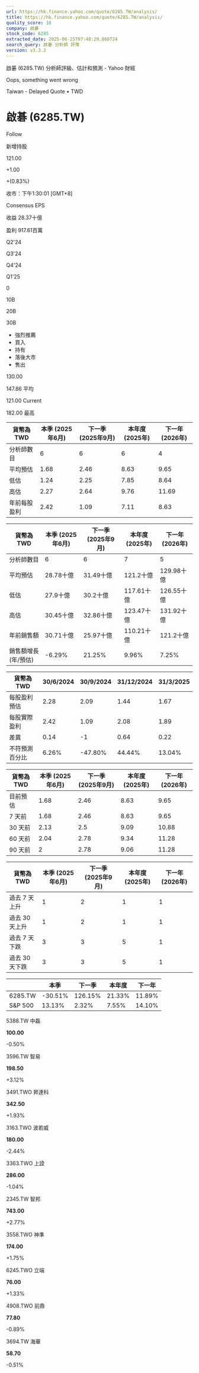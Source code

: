 ```yaml
---
url: https://hk.finance.yahoo.com/quote/6285.TW/analysis/
title: https://hk.finance.yahoo.com/quote/6285.TW/analysis/
quality_score: 10
company: 啟碁
stock_code: 6285
extracted_date: 2025-06-25T07:48:29.860724
search_query: 啟碁 分析師 評等
version: v3.3.2
---
```


啟碁 (6285.TW) 分析師評級、估計和預測 - Yahoo 財經


Oops, something went wrong

 

Taiwan - Delayed Quote • TWD 

# 啟碁 (6285.TW)

Follow

 

新增持股

121.00

+1.00

+(0.83%)

收市：下午1:30:01 [GMT+8]

Consensus EPS

收益 28.37十億

盈利 917.61百萬

Q2'24

Q3'24

Q4'24

Q1'25

0

10B

20B

30B

* 強烈推薦
* 買入
* 持有
* 落後大市
* 售出

130.00

147.86 平均

121.00 Current

182.00 最高

| 貨幣為TWD | 本季 (2025年6月) | 下一季 (2025年9月) | 本年度 (2025年) | 下一年 (2026年) |
| --- | --- | --- | --- | --- |
| 分析師數目 | 6 | 6 | 6 | 4 |
| 平均預估 | 1.68 | 2.46 | 8.63 | 9.65 |
| 低估 | 1.24 | 2.25 | 7.85 | 8.64 |
| 高估 | 2.27 | 2.64 | 9.76 | 11.69 |
| 年前每股盈利 | 2.42 | 1.09 | 7.11 | 8.63 |

| 貨幣為TWD | 本季 (2025年6月) | 下一季 (2025年9月) | 本年度 (2025年) | 下一年 (2026年) |
| --- | --- | --- | --- | --- |
| 分析師數目 | 6 | 6 | 7 | 5 |
| 平均預估 | 28.78十億 | 31.49十億 | 121.2十億 | 129.98十億 |
| 低估 | 27.9十億 | 30.2十億 | 117.61十億 | 126.55十億 |
| 高估 | 30.45十億 | 32.86十億 | 123.47十億 | 131.92十億 |
| 年前銷售額 | 30.71十億 | 25.97十億 | 110.21十億 | 121.2十億 |
| 銷售額增長 (年/預估) | -6.29% | 21.25% | 9.96% | 7.25% |

| 貨幣為TWD | 30/6/2024 | 30/9/2024 | 31/12/2024 | 31/3/2025 |
| --- | --- | --- | --- | --- |
| 每股盈利預估 | 2.28 | 2.09 | 1.44 | 1.67 |
| 每股實際盈利 | 2.42 | 1.09 | 2.08 | 1.89 |
| 差異 | 0.14 | -1 | 0.64 | 0.22 |
| 不符預測百分比 | 6.26% | -47.80% | 44.44% | 13.04% |

| 貨幣為TWD | 本季 (2025年6月) | 下一季 (2025年9月) | 本年度 (2025年) | 下一年 (2026年) |
| --- | --- | --- | --- | --- |
| 目前預估 | 1.68 | 2.46 | 8.63 | 9.65 |
| 7 天前 | 1.68 | 2.46 | 8.63 | 9.65 |
| 30 天前 | 2.13 | 2.5 | 9.09 | 10.88 |
| 60 天前 | 2.04 | 2.78 | 9.34 | 11.28 |
| 90 天前 | 2 | 2.78 | 9.06 | 11.28 |

| 貨幣為TWD | 本季 (2025年6月) | 下一季 (2025年9月) | 本年度 (2025年) | 下一年 (2026年) |
| --- | --- | --- | --- | --- |
| 過去 7 天上升 | 1 | 2 | 1 | 1 |
| 過去 30 天上升 | 1 | 2 | 1 | 1 |
| 過去 7 天下跌 | 3 | 3 | 5 | 1 |
| 過去 30 天下跌 | 3 | 3 | 5 | 1 |

|  | 本季 | 下一季 | 本年度 | 下一年 |
| --- | --- | --- | --- | --- |
| 6285.TW | -30.51% | 126.15% | 21.33% | 11.89% |
| S&P 500 | 13.13% | 2.32% | 7.55% | 14.10% |

5388.TW  中磊

**100.00**

-0.50%

3596.TW  智易

**198.50**

+3.12%

3491.TWO  昇達科

**342.50**

+1.93%

3163.TWO  波若威

**180.00**

-2.44%

3363.TWO  上詮

**286.00**

-1.04%

2345.TW  智邦

**743.00**

+2.77%

3558.TWO  神準

**174.00**

+1.75%

6245.TWO  立端

**76.00**

+1.33%

4908.TWO  前鼎

**77.80**

-0.89%

3694.TW  海華

**58.70**

-0.51%